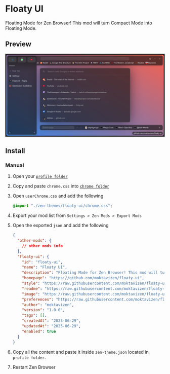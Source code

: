 # Floaty UI

Floating Mode for Zen Browser! This mod will turn Compact Mode into Floating Mode.

## Preview

![Floaty UI preview](./preview.png)

## Install

### Manual

1. Open your [`profile folder`](https://docs.zen-browser.app/guides/live-editing#step-1-access-the-profile-folder)
2. Copy and paste `chrome.css` into [`chrome folder`](https://docs.zen-browser.app/guides/live-editing#step-2-create-the-chrome-folder)
3. Open `userChrome.css` and add the following

    ```css
    @import "./zen-themes/floaty-ui/chrome.css";
    ```

4. Export your mod list from `Settings > Zen Mods > Export Mods`
5. Open the exported `json` and add the following

    ```json
    {
      "other-mods": {
        // other mods info
      },
      "floaty-ui": {
        "id": "floaty-ui",
        "name": "Floaty UI",
        "description": "Floating Mode for Zen Browser! This mod will turn Compact Mode into Floating Mode.",
        "homepage": "https://github.com/moktavizen/floaty-ui",
        "style": "https://raw.githubusercontent.com/moktavizen/floaty-ui/refs/heads/main/chrome.css",
        "readme": "https://raw.githubusercontent.com/moktavizen/floaty-ui/refs/heads/main/README.md",
        "image": "https://raw.githubusercontent.com/moktavizen/floaty-ui/refs/heads/main/preview-store.png",
        "preferences": "https://raw.githubusercontent.com/moktavizen/floaty-ui/refs/heads/main/preferences.json",
        "author": "moktavizen",
        "version": "1.0.0",
        "tags": [],
        "createdAt": "2025-06-29",
        "updatedAt": "2025-06-29",
        "enabled": true
      }
    }
    ```

6. Copy all the content and paste it inside `zen-theme.json` located in `profile folder`.
7. Restart Zen Browser
